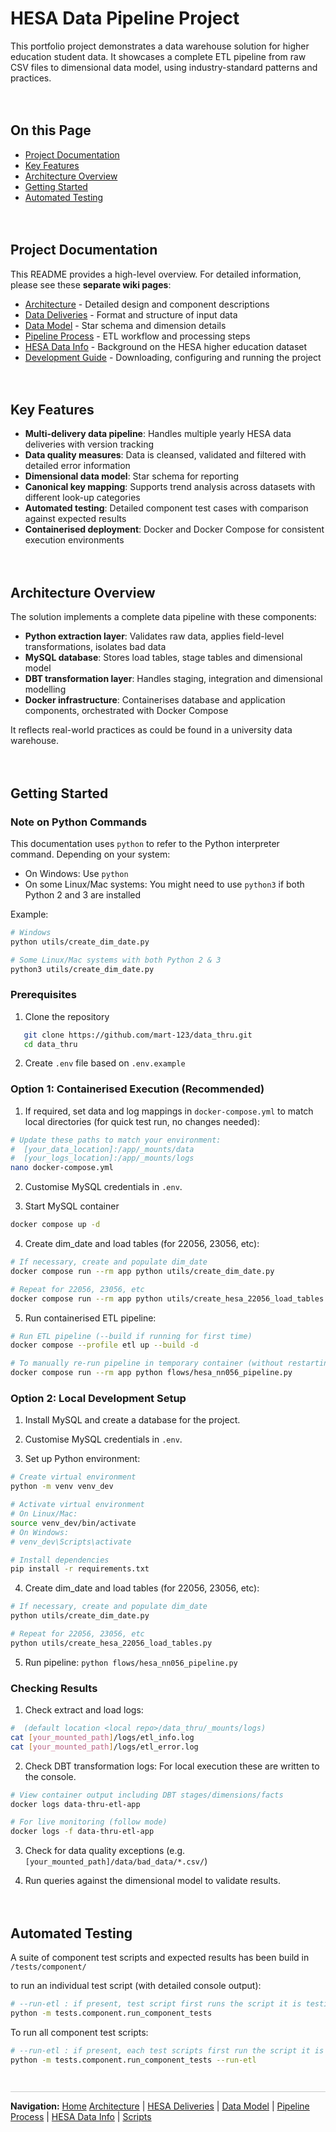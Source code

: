 # HESA Data Pipeline Project
This portfolio project demonstrates a data warehouse solution for higher education student data. It showcases a complete ETL pipeline from raw CSV files to dimensional data model, using industry-standard patterns and practices.


<div style="margin: 1em 0; min-height: 20px;"></div>


## On this Page
- [Project Documentation](#project-documentation)
- [Key Features](#key-features)
- [Architecture Overview](#architecture-overview)
- [Getting Started](#getting-started)
- [Automated Testing](#automated-testing)


<div style="margin: 1em 0; min-height: 20px;"></div>


## Project Documentation
This README provides a high-level overview. For detailed information, please see these **separate wiki pages**:
* [Architecture](architecture.md) - Detailed design and component descriptions
* [Data Deliveries](data-deliveries.md) - Format and structure of input data
* [Data Model](data-model.md) - Star schema and dimension details
* [Pipeline Process](pipeline-process.md) - ETL workflow and processing steps
* [HESA Data Info](hesa-data-info.md) - Background on the HESA higher education dataset
* [Development Guide](development-guide.md) - Downloading, configuring and running the project


<div style="margin: 1em 0; min-height: 20px;"></div>


## Key Features
- **Multi-delivery data pipeline**: Handles multiple yearly HESA data deliveries with version tracking
- **Data quality measures**: Data is cleansed, validated and filtered with detailed error information
- **Dimensional data model**: Star schema for reporting
- **Canonical key mapping**: Supports trend analysis across datasets with different look-up categories
- **Automated testing**: Detailed component test cases with comparison against expected results
- **Containerised deployment**: Docker and Docker Compose for consistent execution environments


<div style="margin: 1em 0; min-height: 20px;"></div>


## Architecture Overview
The solution implements a complete data pipeline with these components:

- **Python extraction layer**: Validates raw data, applies field-level transformations, isolates bad data
- **MySQL database**: Stores load tables, stage tables and dimensional model
- **DBT transformation layer**: Handles staging, integration and dimensional modelling
- **Docker infrastructure**: Containerises database and application components, orchestrated with Docker Compose

It reflects real-world practices as could be found in a university data warehouse.


<div style="margin: 1em 0; min-height: 20px;"></div>


## Getting Started

### Note on Python Commands
This documentation uses `python` to refer to the Python interpreter command. Depending on your system:
- On Windows: Use `python` 
- On some Linux/Mac systems: You might need to use `python3` if both Python 2 and 3 are installed

Example:
```bash
# Windows
python utils/create_dim_date.py

# Some Linux/Mac systems with both Python 2 & 3
python3 utils/create_dim_date.py
```

### Prerequisites
1. Clone the repository
```bash
   git clone https://github.com/mart-123/data_thru.git
   cd data_thru
```

2. Create `.env` file based on `.env.example`


### Option 1: Containerised Execution (Recommended)

1. If required, set data and log mappings in `docker-compose.yml` to match local directories (for quick test run, no changes needed):
```bash
# Update these paths to match your environment:
#  [your_data_location]:/app/_mounts/data
#  [your_logs_location]:/app/_mounts/logs
nano docker-compose.yml
```

2. Customise MySQL credentials in `.env`.

3. Start MySQL container
```bash
docker compose up -d
```

4. Create dim_date and load tables (for 22056, 23056, etc):
```bash
# If necessary, create and populate dim_date
docker compose run --rm app python utils/create_dim_date.py

# Repeat for 22056, 23056, etc
docker compose run --rm app python utils/create_hesa_22056_load_tables.py
```

5. Run containerised ETL pipeline: 
```bash
# Run ETL pipeline (--build if running for first time)
docker compose --profile etl up --build -d

# To manually re-run pipeline in temporary container (without restarting everything)
docker compose run --rm app python flows/hesa_nn056_pipeline.py
```

### Option 2: Local Development Setup

1. Install MySQL and create a database for the project.

2. Customise MySQL credentials in `.env`.

3. Set up Python environment:
```bash
# Create virtual environment
python -m venv venv_dev

# Activate virtual environment
# On Linux/Mac:
source venv_dev/bin/activate
# On Windows:
# venv_dev\Scripts\activate

# Install dependencies
pip install -r requirements.txt
```

4. Create dim_date and load tables (for 22056, 23056, etc):
```bash
# If necessary, create and populate dim_date
python utils/create_dim_date.py

# Repeat for 22056, 23056, etc
python utils/create_hesa_22056_load_tables.py
```

5. Run pipeline: `python flows/hesa_nn056_pipeline.py`


### Checking Results
1. Check extract and load logs:
```bash
#  (default location <local repo>/data_thru/_mounts/logs)
cat [your_mounted_path]/logs/etl_info.log
cat [your_mounted_path]/logs/etl_error.log
```

2. Check DBT transformation logs:
For local execution these are written to the console.
```bash
# View container output including DBT stages/dimensions/facts
docker logs data-thru-etl-app

# For live monitoring (follow mode)
docker logs -f data-thru-etl-app
```

3. Check for data quality exceptions (e.g. `[your_mounted_path]/data/bad_data/*.csv/`)

4. Run queries against the dimensional model to validate results.


<div style="margin: 1em 0; min-height: 20px;"></div>


## Automated Testing
A suite of component test scripts and expected results has been build in `/tests/component/`

to run an individual test script (with detailed console output):
```bash
# --run-etl : if present, test script first runs the script it is testing
python -m tests.component.run_component_tests
```

To run all component test scripts:
```bash
# --run-etl : if present, each test scripts first run the script it is testing
python -m tests.component.run_component_tests --run-etl
```


<div style="margin: 3em 0 1em 0; border-top: 1px solid #ccc; padding-top: 1em;">
  <strong>Navigation:</strong>
  <a href="README.md">Home</a> 
  <a href="architecture.md">Architecture</a> |
  <a href="data-deliveries.md">HESA Deliveries</a> |
  <a href="data-model.md">Data Model</a> |
  <a href="pipeline-process.md">Pipeline Process</a> |
  <a href="hesa-data-info.md">HESA Data Info</a> |
  <a href="scripts.md">Scripts</a>
</div>